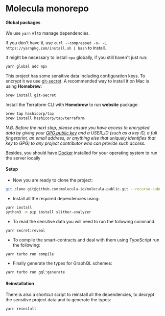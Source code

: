 # Molecula monorepo

#### Global packages

We use `yarn` v1 to manage dependencies.

If you don't have it, use `curl --compressed -o- -L https://yarnpkg.com/install.sh | bash` to install.

It might be necessary to install `npx` globally, if you still haven't just run:

```sh
yarn global add npx
```

This project has some sensitive data including configuration keys. To encrypt it we use [git-secret](https://git-secret.io). A recommended way to install it on Mac is using **Homebrew**:

```sh
brew install git-secret
```

Install the Terraform CLI with **Homebrew** to run **website** package:

```sh
brew tap hashicorp/tap
brew install hashicorp/tap/terraform
```

_N.B. Before the next step, please ensure you have access to encrypted data by giving your [GPG public key](https://docs.github.com/en/authentication/managing-commit-signature-verification/generating-a-new-gpg-key) and a USER_ID (such as a key ID, a full fingerprint, an email address, or anything else that uniquely identifies that key to GPG) to any project contributor who can provide such access._

Besides, you should have [Docker](https://hub.docker.com/) installed for your operating system to run the server locally

#### Setup

-   Now you are ready to clone the project:

```sh
git clone git@github.com:molecula-io/molecula-public.git --recurse-submodules
```

-   Install all the required dependencies using:

```sh
yarn install
python3 -m pip install slither-analyzer
```

-   To read the sensitive data you will need to run the following command:

```sh
yarn secret:reveal
```

-   To compile the smart-contracts and deal with them using TypeScript run the following:

```sh
yarn turbo run compile
```

-   Finally generate the types for GraphQL schemes:

```sh
yarn turbo run gql:generate
```

#### Reinstallation

There is also a shortcut script to reinstall all the dependencies, to decrypt the sensitive project data and to generate the types:

```sh
yarn reinstall
```
